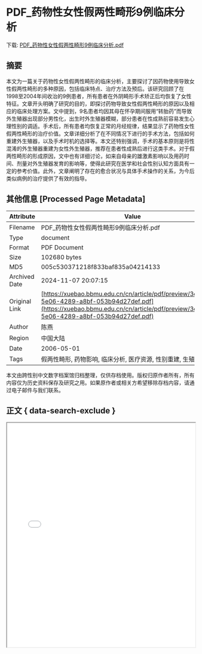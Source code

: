 # PDF_药物性女性假两性畸形9例临床分析

<!-- tcd_download_link -->
下载: [PDF_药物性女性假两性畸形9例临床分析.pdf](PDF_药物性女性假两性畸形9例临床分析.pdf)
<!-- tcd_download_link_end -->

## 摘要

<!-- tcd_abstract -->
本文为一篇关于药物性女性假两性畸形的临床分析，主要探讨了因药物使用导致女性假两性畸形的多种原因，包括临床特点、治疗方法及预后。该研究回顾了在1998至2004年间收治的9例患者，所有患者在外阴畸形手术矫正后均恢复了女性特征。文章开头明确了研究的目的，即探讨药物导致女性假两性畸形的原因以及相应的临床处理方案。文中提到，9名患者均因其母在怀孕期间服用“转胎药”而导致外生殖器出现部分男性化，出生时外生殖器模糊，部分患者在性成熟前容易发生心理性别的调适。手术后，所有患者均恢复正常的月经规律，结果显示了药物性女性假两性畸形的治疗价值。文章详细分析了在不同情况下进行的手术方法，包括如何重建外生殖器，以及手术时机的选择等。本文还特别强调，手术的基本原则是将性混淆的外生殖器重建为女性外生殖器，推荐在患者性成熟后进行这类手术。对于假两性畸形的形成原因，文中也有详细讨论，如来自母亲的雄激素影响以及用药时间、剂量对外生殖器发育的影响等，使得此研究在医学和社会性别认知方面具有一定的参考价值。此外，文章阐明了存在的愈合状况与具体手术操作的关系，为今后类似病例的治疗提供了有效的指导。

<!-- tcd_abstract_end -->

## 其他信息 [Processed Page Metadata]

| Attribute       | Value                                  |
|-----------------|----------------------------------------|
| Filename        | PDF_药物性女性假两性畸形9例临床分析.pdf                             |
| Type            | document                                 |
| Format          | PDF Document                               |
| Size            | 102680 bytes                           |
| MD5             | 005c530371218f833baf835a04214133                                  |
| Archived Date   | 2024-11-07 20:07:15                             |
| Original Link   | [https://xuebao.bbmu.edu.cn/cn/article/pdf/preview/3c84240b-5e06-4289-a8bf-053b94d27def.pdf](https://xuebao.bbmu.edu.cn/cn/article/pdf/preview/3c84240b-5e06-4289-a8bf-053b94d27def.pdf)                         |
| Author          | 陈燕                               |
| Region          | 中国大陆                               |
| Date            | 2006-05-01                                 |
| Tags            | 假两性畸形, 药物影响, 临床分析, 医疗资源, 性别重建, 生殖健康                                 |

本文由跨性别中文数字档案馆归档整理，仅供存档使用。版权归原作者所有，所有内容仅为历史资料保存及研究之用。如果原作者或相关方希望移除存档内容，请通过电子邮件与我们联系。

## 正文 { data-search-exclude }

<!-- tcd_main_text -->
<iframe src="../PDF_药物性女性假两性畸形9例临床分析.pdf" width="100%" height="600px">
    <p>无法显示PDF，请下载查看。</p>
</iframe>
<!-- tcd_main_text_end -->

